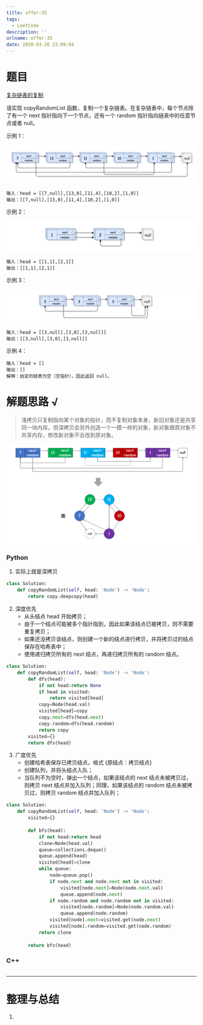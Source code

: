 ```yaml
---
title: offer-35
tags:
  - LeetCode
description: ''
urlname: offer-35
date: 2020-03-26 23:09:04
---
```


# 题目

[复杂链表的复制](https://leetcode-cn.com/problems/fu-za-lian-biao-de-fu-zhi-lcof/)

请实现 copyRandomList 函数，复制一个复杂链表。在复杂链表中，每个节点除了有一个 next 指针指向下一个节点，还有一个 random 指针指向链表中的任意节点或者 null。 

示例 1：

![img](offer-35/e1.png)

```
输入：head = [[7,null],[13,0],[11,4],[10,2],[1,0]]
输出：[[7,null],[13,0],[11,4],[10,2],[1,0]]
```


示例 2：

![img](offer-35/e2.png)

```
输入：head = [[1,1],[2,1]]
输出：[[1,1],[2,1]]
```


示例 3：

![img](offer-35/e3.png)

```
输入：head = [[3,null],[3,0],[3,null]]
输出：[[3,null],[3,0],[3,null]]
```


示例 4：

```
输入：head = []
输出：[]
解释：给定的链表为空（空指针），因此返回 null。
```



# 解题思路 √

> 浅拷贝只复制指向某个对象的指针，而不复制对象本身，新旧对象还是共享同一块内存。但深拷贝会另外创造一个一模一样的对象，新对象跟原对象不共享内存，修改新对象不会改到原对象。
>

![2.png](offer-35/166afb3c11f82e09fdf3dd5e01731f12d73ae21c328b5981957a86b109e52c14-2.png)

### Python

1. 实际上就是深拷贝

```python
class Solution:
    def copyRandomList(self, head: 'Node') -> 'Node':
        return copy.deepcopy(head)
```

2. 深度优先
   - 从头结点 head 开始拷贝；
   - 由于一个结点可能被多个指针指到，因此如果该结点已被拷贝，则不需要重复拷贝；
   - 如果还没拷贝该结点，则创建一个新的结点进行拷贝，并将拷贝过的结点保存在哈希表中；
   - 使用递归拷贝所有的 next 结点，再递归拷贝所有的 random 结点。


```python
class Solution:
    def copyRandomList(self, head: 'Node') -> 'Node':
        def dfs(head):
            if not head:return None
            if head in visited:
                return visited[head]
            copy=Node(head.val)
            visited[head]=copy
            copy.next=dfs(head.next)
            copy.random=dfs(head.random)
            return copy
        visited={}
        return dfs(head)
```

3. 广度优先
   - 创建哈希表保存已拷贝结点，格式 {原结点：拷贝结点}
   - 创建队列，并将头结点入队；
   - 当队列不为空时，弹出一个结点，如果该结点的 next 结点未被拷贝过，则拷贝 next 结点并加入队列；同理，如果该结点的 random 结点未被拷贝过，则拷贝 random 结点并加入队列；

```python
class Solution:
    def copyRandomList(self, head: 'Node') -> 'Node':
        visited={}
        
        def bfs(head):
            if not head:return head
            clone=Node(head.val)
            queue=collections.deque()
            queue.append(head)
            visited[head]=clone
            while queue:
                node=queue.pop()
                if node.next and node.next not in visited:
                    visited[node.next]=Node(node.next.val)
                    queue.append(node.next)
                if node.random and node.random not in visited:
                    visited[node.random]=Node(node.random.val)
                    queue.append(node.random)
                visited[node].next=visited.get(node.next)
                visited[node].random=visited.get(node.random)
            return clone
        
        return bfs(head)
```



### C++

```cpp

```

---



# 整理与总结

1. 

